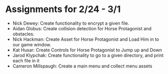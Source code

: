 # Assignments for 2/24 - 3/1

- Nick Dewey: Create functionality to encrypt a given file.
- Aidan Globus: Create collision detection for Horse Protagonist and obstacles.
- Nick Hackman: Create Asset for Horse Protagonist and Load Him in to our game window.
- Kat Husar: Create Controls for Horse Protagonist to Jump up and Down
- Jarod Klypchak: Create functionality to go to a given directory, and print each file in it
- Cameron Millspaugh: Create a main menu and collect menu assets
